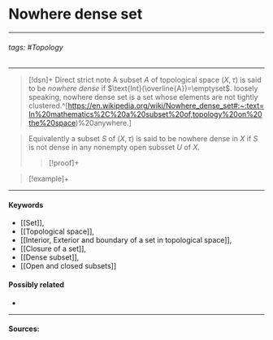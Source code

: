 # Nowhere dense set
***
###### tags: #Topology 
***
>[!dsn]+ Direct strict note
>A subset $A$ of topological space $(X,\tau)$ is said to be *nowhere dense* if $\text{Int}(\overline{A})=\emptyset$.
>loosely speaking, nowhere dense set is a set whose elements are not tightly clustered.^[https://en.wikipedia.org/wiki/Nowhere_dense_set#:~:text=In%20mathematics%2C%20a%20subset%20of,topology%20on%20the%20space)%20anywhere.]

>Equivalently a subset $S$ of $(X,\tau)$ is said to be nowhere dense in $X$ if $S$ is not dense in any nonempty open subsset $U$ of $X$.
>>[!proof]+
>>

>[!example]+ 
>
***
#### Keywords
- [[Set]],
- [[Topological space]],
- [[Interior, Exterior and boundary of a set in topological space]],
- [[Closure of a set]],
- [[Dense subset]],
- [[Open and closed subsets]]
#### Possibly related
- 
***
#### Sources: